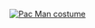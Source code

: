 

[![Pac Man costume](https://img.youtube.com/vi/wuHAoJ8ybKk/0.jpg)](https://www.youtube.com/watch?v=wuHAoJ8ybKk)
